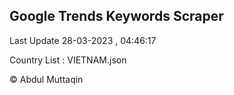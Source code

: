 

## Google Trends Keywords Scraper 
 
Last Update 28-03-2023 , 04:46:17

Country List :
VIETNAM.json



© Abdul Muttaqin 
